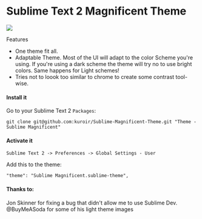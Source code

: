# Sublime Text 2 Magnificent Theme

![](http://dl.dropbox.com/u/4651065/screenshots/2012/2/27-16h26m44s.png)

Features

- One theme fit all.
- Adaptable Theme. Most of the UI will adapt to the color Scheme you're using. If you're using a dark scheme the theme will try no to use bright colors. Same happens for Light schemes!
- Tries not to loook too similar to chrome to create some contrast tool-wise.


#### Install it

Go to your Sublime Text 2 `Packages`:

    git clone git@github.com:kuroir/Sublime-Magnificent-Theme.git "Theme - Sublime Magnificent"

#### Activate it

`Sublime Text 2 -> Preferences -> Global Settings - User`

Add this to the theme:

    "theme": "Sublime Magnificent.sublime-theme",

#### Thanks to:

Jon Skinner for fixing a bug that didn't allow me to use Sublime Dev.
@BuyMeASoda for some of his light theme images